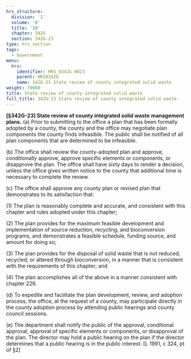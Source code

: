 ```yaml
---
hrs_structure:
  division: '1'
  volume: '6'
  title: '19'
  chapter: 342G
  section: 342G-23
type: hrs_section
tags:
  - Government
menu:
  hrs:
    identifier: HRS_0342G-0023
    parent: HRS0342G
    name: 342G-23 State review of county integrated solid waste
weight: 79060
title: State review of county integrated solid waste
full_title: 342G-23 State review of county integrated solid waste
---
```

**[§342G-23] State review of county integrated solid waste** **management plans.** (a) Prior to submitting to the office a plan that has been formally adopted by a county, the county and the office may negotiate plan components the county finds infeasible. The public shall be notified of all plan components that are determined to be infeasible.

(b) The office shall review the county-adopted plan and approve, conditionally approve, approve specific elements or components, or disapprove the plan. The office shall have sixty days to render a decision, unless the office gives written notice to the county that additional time is necessary to complete the review.

(c) The office shall approve any county plan or revised plan that demonstrates to its satisfaction that:

(1) The plan is reasonably complete and accurate, and consistent with this chapter and rules adopted under this chapter;

(2) The plan provides for the maximum feasible development and implementation of source reduction, recycling, and bioconversion programs, and demonstrates a feasible schedule, funding source, and amount for doing so;

(3) The plan provides for the disposal of solid waste that is not reduced, recycled, or altered through bioconversion, in a manner that is consistent with the requirements of this chapter; and

(4) The plan accomplishes all of the above in a manner consistent with chapter 226.

(d) To expedite and facilitate the plan development, review, and adoption process, the office, at the request of a county, may participate directly in the county adoption process by attending public hearings and county council sessions.

(e) The department shall notify the public of the approval, conditional approval, approval of specific elements or components, or disapproval of the plan. The director may hold a public hearing on the plan if the director determines that a public hearing is in the public interest. [L 1991, c 324, pt of §2]
